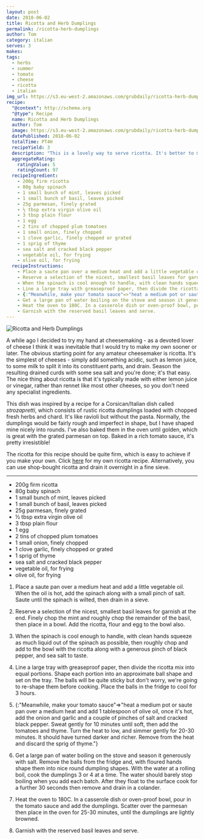 ```yaml
---
layout: post
date: 2018-06-02
title: Ricotta and Herb Dumplings
permalink: /ricotta-herb-dumplings
author: Tom
category: italian
serves: 3
makes: 
tags:
  - herbs
  - summer
  - tomato
  - cheese
  - ricotta
  - italian
img_url: https://s3.eu-west-2.amazonaws.com/grubdaily/ricotta-herb-dumplings.jpg
recipe:
  "@context": http://schema.org
  "@type": Recipe
  name: Ricotta and Herb Dumplings
  author: Tom
  image: https://s3.eu-west-2.amazonaws.com/grubdaily/ricotta-herb-dumplings.jpg
  datePublished: 2018-06-02
  totalTime: PT4H
  recipeYield: 3
  description: "This is a lovely way to serve ricotta. It's better to make your own as it will be firmer and easier to form into balls."
  aggregateRating:
    ratingValue: 5
    ratingCount: 97
  recipeIngredient:
    - 200g firm ricotta
    - 80g baby spinach
    - 1 small bunch of mint, leaves picked
    - 1 small bunch of basil, leaves picked
    - 25g parmesan, finely grated
    - ½ tbsp extra virgin olive oil
    - 3 tbsp plain flour
    - 1 egg
    - 2 tins of chopped plum tomatoes
    - 1 small onion, finely chopped
    - 1 clove garlic, finely chopped or grated
    - 1 sprig of thyme
    - sea salt and cracked black pepper
    - vegetable oil, for frying
    - olive oil, for frying
  recipeInstructions:
    - Place a saute pan over a medium heat and add a little vegetable oil. When the oil is hot, add the spinach along with a small pinch of salt. Saute until the spinach is wilted, then drain in a sieve.
    - Reserve a selection of the nicest, smallest basil leaves for garnish at the end. Finely chop the mint and roughly chop the remainder of the basil, then place in a bowl. Add the ricotta, flour and egg to the bowl also.
    - When the spinach is cool enough to handle, with clean hands squeeze as much liquid out of the spinach as possible, then roughly chop and add to the bowl with the ricotta along with a generous pinch of black pepper, and sea salt to taste.
    - Line a large tray with greaseproof paper, then divide the ricotta mix into equal portions. Shape each portion into an approximate ball shape and set on the tray. The balls will be quite sticky but don't worry, we're going to re-shape them before cooking. Place the balls in the fridge to cool for 3 hours.
    - {:"Meanwhile, make your tomato sauce"=>"heat a medium pot or saute pan over a medium heat and add 1 tablespoon of olive oil, once it's hot, add the onion and garlic and a couple of pinches of salt and cracked black pepper. Sweat gently for 10 minutes until soft, then add the tomatoes and thyme. Turn the heat to low, and simmer gently for 20-30 minutes. It should have turned darker and richer. Remove from the heat and discard the sprig of thyme."}
    - Get a large pan of water boiling on the stove and season it generously with salt. Remove the balls from the fridge and, with floured hands shape them into nice round dumpling shapes. With the water at a rolling boil, cook the dumplings 3 or 4 at a time. The water should barely stop boiling when you add each batch. After they float to the surface cook for a further 30 seconds then remove and drain in a colander.
    - Heat the oven to 180C. In a casserole dish or oven-proof bowl, pour in the tomato sauce and add the dumplings. Scatter over the parmesan then place in the oven for 25-30 minutes, until the dumplings are lightly browned.
    - Garnish with the reserved basil leaves and serve.
---
```

<img src="https://s3.eu-west-2.amazonaws.com/grubdaily/ricotta-herb-dumplings.jpg" alt="Ricotta and Herb Dumplings"/>


A while ago I decided to try my hand at cheesemaking - as a devoted lover of cheese I think it was inevitable that I would try to make my own sooner or later. The obvious starting point for any amateur cheesemaker is ricotta. It's the simplest of cheeses - simply add something acidic, such as lemon juice, to some milk to split it into its constituent parts, and drain. Season the resulting drained curds with some sea salt and you're done; it's that easy. The nice thing about ricotta is that it's typically made with either lemon juice or vinegar, rather than rennet like most other cheeses, so you don't need any specialist ingredients.

This dish was inspired by a recipe for a Corsican/Italian dish called _strozapretti_, which consists of rustic ricotta dumplings loaded with chopped fresh herbs and chard. It's like ravioli but without the pasta. Normally, the dumplings would be fairly rough and imperfect in shape, but I have shaped mine nicely into rounds. I've also baked them in the oven until golden, which is great with the grated parmesan on top. Baked in a rich tomato sauce, it's pretty irresistible!

The ricotta for this recipe should be quite firm, which is easy to achieve if you make your own. Click [here](https://www.grubdaily.com/ricotta) for my own ricotta recipe. Alternatively, you can use shop-bought ricotta and drain it overnight in a fine sieve.

---
* 200g firm ricotta
* 80g baby spinach
* 1 small bunch of mint, leaves picked
* 1 small bunch of basil, leaves picked
* 25g parmesan, finely grated
* ½ tbsp extra virgin olive oil
* 3 tbsp plain flour
* 1 egg
* 2 tins of chopped plum tomatoes
* 1 small onion, finely chopped
* 1 clove garlic, finely chopped or grated
* 1 sprig of thyme
* sea salt and cracked black pepper
* vegetable oil, for frying
* olive oil, for frying


1. Place a saute pan over a medium heat and add a little vegetable oil. When the oil is hot, add the spinach along with a small pinch of salt. Saute until the spinach is wilted, then drain in a sieve.

2. Reserve a selection of the nicest, smallest basil leaves for garnish at the end. Finely chop the mint and roughly chop the remainder of the basil, then place in a bowl. Add the ricotta, flour and egg to the bowl also.

3. When the spinach is cool enough to handle, with clean hands squeeze as much liquid out of the spinach as possible, then roughly chop and add to the bowl with the ricotta along with a generous pinch of black pepper, and sea salt to taste.

4. Line a large tray with greaseproof paper, then divide the ricotta mix into equal portions. Shape each portion into an approximate ball shape and set on the tray. The balls will be quite sticky but don't worry, we're going to re-shape them before cooking. Place the balls in the fridge to cool for 3 hours.

5. {:"Meanwhile, make your tomato sauce"=>"heat a medium pot or saute pan over a medium heat and add 1 tablespoon of olive oil, once it's hot, add the onion and garlic and a couple of pinches of salt and cracked black pepper. Sweat gently for 10 minutes until soft, then add the tomatoes and thyme. Turn the heat to low, and simmer gently for 20-30 minutes. It should have turned darker and richer. Remove from the heat and discard the sprig of thyme."}

6. Get a large pan of water boiling on the stove and season it generously with salt. Remove the balls from the fridge and, with floured hands shape them into nice round dumpling shapes. With the water at a rolling boil, cook the dumplings 3 or 4 at a time. The water should barely stop boiling when you add each batch. After they float to the surface cook for a further 30 seconds then remove and drain in a colander.

7. Heat the oven to 180C. In a casserole dish or oven-proof bowl, pour in the tomato sauce and add the dumplings. Scatter over the parmesan then place in the oven for 25-30 minutes, until the dumplings are lightly browned.

8. Garnish with the reserved basil leaves and serve.
